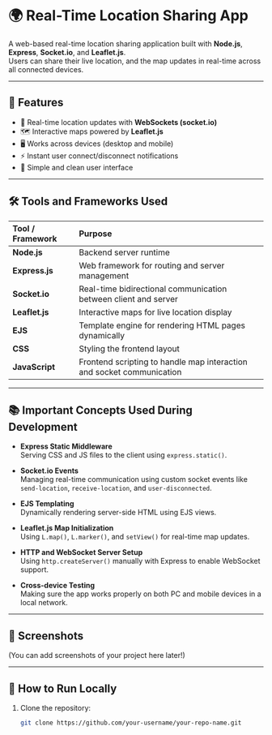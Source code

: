 # 🌍 Real-Time Location Sharing App

A web-based real-time location sharing application built with **Node.js**, **Express**, **Socket.io**, and **Leaflet.js**.  
Users can share their live location, and the map updates in real-time across all connected devices.

---

## 🚀 Features
- 📍 Real-time location updates with **WebSockets (socket.io)**
- 🗺️ Interactive maps powered by **Leaflet.js**
- 🖥️ Works across devices (desktop and mobile)
- ⚡ Instant user connect/disconnect notifications
- 🎯 Simple and clean user interface

---

## 🛠️ Tools and Frameworks Used

| Tool / Framework | Purpose |
|:-----------------|:--------|
| **Node.js** | Backend server runtime |
| **Express.js** | Web framework for routing and server management |
| **Socket.io** | Real-time bidirectional communication between client and server |
| **Leaflet.js** | Interactive maps for live location display |
| **EJS** | Template engine for rendering HTML pages dynamically |
| **CSS** | Styling the frontend layout |
| **JavaScript** | Frontend scripting to handle map interaction and socket communication |

---

## 📚 Important Concepts Used During Development

- **Express Static Middleware**  
  Serving CSS and JS files to the client using `express.static()`.

- **Socket.io Events**  
  Managing real-time communication using custom socket events like `send-location`, `receive-location`, and `user-disconnected`.

- **EJS Templating**  
  Dynamically rendering server-side HTML using EJS views.

- **Leaflet.js Map Initialization**  
  Using `L.map()`, `L.marker()`, and `setView()` for real-time map updates.

- **HTTP and WebSocket Server Setup**  
  Using `http.createServer()` manually with Express to enable WebSocket support.

- **Cross-device Testing**  
  Making sure the app works properly on both PC and mobile devices in a local network.

---

## 📸 Screenshots

(You can add screenshots of your project here later!)

---

## 🚀 How to Run Locally

1. Clone the repository:
   ```bash
   git clone https://github.com/your-username/your-repo-name.git
